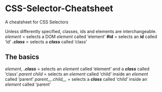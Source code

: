 # CSS-Selector-Cheatsheet
A cheatsheet for CSS Selectors

Unless differently specified, classes, ids and elements are interchangeable.
*element* = selects a DOM *element* called ‘element’
__#id__ = selects an __id__ called ‘id’
*__.class__* = selects a *__class__* called ‘class’

## The basics
*element*, *__.class__* = selects an *element* called ‘element’ and a *__class__* called ‘class’
*parent child*  = selects an *element* called ‘child’ inside an *element* called ‘parent’
*parent__.child__* = selects a *__class__* called ‘child’ inside an *element* called ‘parent’
